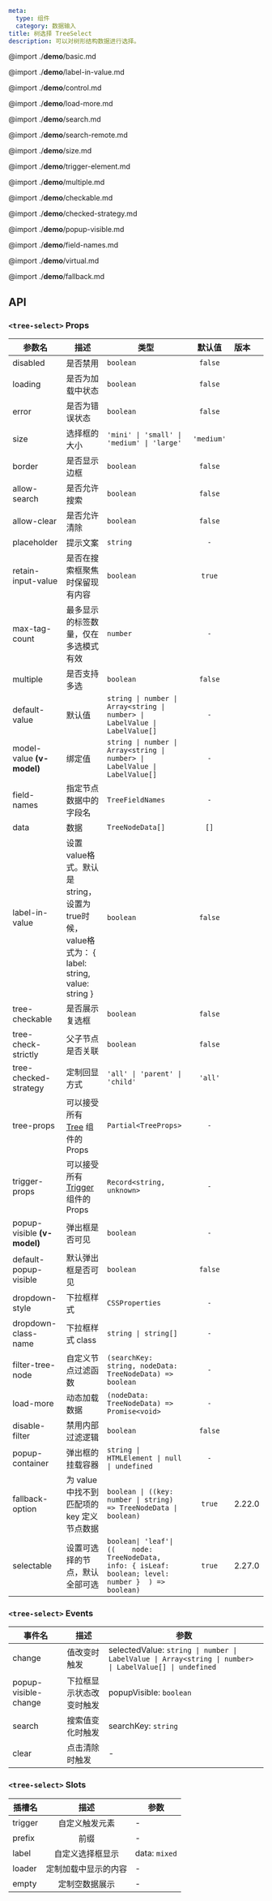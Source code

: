 ```yaml
meta:
  type: 组件
  category: 数据输入
title: 树选择 TreeSelect
description: 可以对树形结构数据进行选择。
```

@import ./__demo__/basic.md

@import ./__demo__/label-in-value.md

@import ./__demo__/control.md

@import ./__demo__/load-more.md

@import ./__demo__/search.md

@import ./__demo__/search-remote.md

@import ./__demo__/size.md

@import ./__demo__/trigger-element.md

@import ./__demo__/multiple.md

@import ./__demo__/checkable.md

@import ./__demo__/checked-strategy.md

@import ./__demo__/popup-visible.md

@import ./__demo__/field-names.md

@import ./__demo__/virtual.md

@import ./__demo__/fallback.md

## API


### `<tree-select>` Props

|参数名|描述|类型|默认值|版本|
|---|---|---|:---:|:---|
|disabled|是否禁用|`boolean`|`false`||
|loading|是否为加载中状态|`boolean`|`false`||
|error|是否为错误状态|`boolean`|`false`||
|size|选择框的大小|`'mini' \| 'small' \| 'medium' \| 'large'`|`'medium'`||
|border|是否显示边框|`boolean`|`false`||
|allow-search|是否允许搜索|`boolean`|`false`||
|allow-clear|是否允许清除|`boolean`|`false`||
|placeholder|提示文案|`string`|`-`||
|retain-input-value|是否在搜索框聚焦时保留现有内容|`boolean`|`true`||
|max-tag-count|最多显示的标签数量，仅在多选模式有效|`number`|`-`||
|multiple|是否支持多选|`boolean`|`false`||
|default-value|默认值|`string \| number \| Array<string \| number> \| LabelValue \| LabelValue[]`|`-`||
|model-value **(v-model)**|绑定值|`string \| number \| Array<string \| number> \| LabelValue \| LabelValue[]`|`-`||
|field-names|指定节点数据中的字段名|`TreeFieldNames`|`-`||
|data|数据|`TreeNodeData[]`|`[]`||
|label-in-value|设置value格式。默认是string，设置为true时候，value格式为： { label: string, value: string }|`boolean`|`false`||
|tree-checkable|是否展示复选框|`boolean`|`false`||
|tree-check-strictly|父子节点是否关联|`boolean`|`false`||
|tree-checked-strategy|定制回显方式|`'all' \| 'parent' \| 'child'`|`'all'`||
|tree-props|可以接受所有 [Tree](/vue/component/tree) 组件的Props|`Partial<TreeProps>`|`-`||
|trigger-props|可以接受所有 [Trigger](/vue/component/trigger) 组件的Props|`Record<string, unknown>`|`-`||
|popup-visible **(v-model)**|弹出框是否可见|`boolean`|`-`||
|default-popup-visible|默认弹出框是否可见|`boolean`|`false`||
|dropdown-style|下拉框样式|`CSSProperties`|`-`||
|dropdown-class-name|下拉框样式 class|`string \| string[]`|`-`||
|filter-tree-node|自定义节点过滤函数|`(searchKey: string, nodeData: TreeNodeData) => boolean`|`-`||
|load-more|动态加载数据|`(nodeData: TreeNodeData) => Promise<void>`|`-`||
|disable-filter|禁用内部过滤逻辑|`boolean`|`false`||
|popup-container|弹出框的挂载容器|`string \| HTMLElement \| null \| undefined`|`-`||
|fallback-option|为 value 中找不到匹配项的 key 定义节点数据|`boolean \| ((key: number \| string) => TreeNodeData \| boolean)`|`true`|2.22.0|
|selectable|设置可选择的节点，默认全部可选|`boolean\| 'leaf'\| ((    node: TreeNodeData,    info: { isLeaf: boolean; level: number }  ) => boolean)`|`true`|2.27.0|
### `<tree-select>` Events

|事件名|描述|参数|
|---|---|---|
|change|值改变时触发|selectedValue: `string \| number \| LabelValue \| Array<string \| number> \| LabelValue[] \| undefined`|
|popup-visible-change|下拉框显示状态改变时触发|popupVisible: `boolean`|
|search|搜索值变化时触发|searchKey: `string`|
|clear|点击清除时触发|-|
### `<tree-select>` Slots

|插槽名|描述|参数|
|---|:---:|---|
|trigger|自定义触发元素|-|
|prefix|前缀|-|
|label|自定义选择框显示|data: `mixed`|
|loader|定制加载中显示的内容|-|
|empty|定制空数据展示|-|


